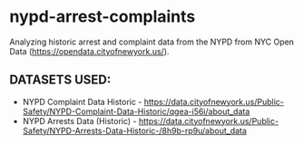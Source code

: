 # nypd-arrest-complaints
Analyzing historic arrest and complaint data from the NYPD from NYC Open Data (https://opendata.cityofnewyork.us/).


## DATASETS USED:

- NYPD Complaint Data Historic - https://data.cityofnewyork.us/Public-Safety/NYPD-Complaint-Data-Historic/qgea-i56i/about_data
- NYPD Arrests Data (Historic) - https://data.cityofnewyork.us/Public-Safety/NYPD-Arrests-Data-Historic-/8h9b-rp9u/about_data
